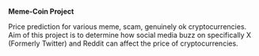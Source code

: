 **Meme-Coin Project**

Price prediction for various meme, scam, genuinely ok cryptocurrencies. Aim of this project is to determine how social media buzz on specifically X (Formerly Twitter) and Reddit can affect the price of cryptocurrencies. 
